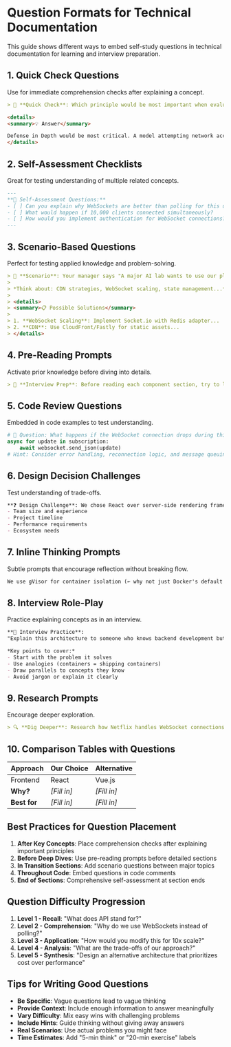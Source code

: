 # Question Formats for Technical Documentation

This guide shows different ways to embed self-study questions in technical documentation for learning and interview preparation.

## 1. Quick Check Questions
Use for immediate comprehension checks after explaining a concept.

```markdown
> 🤔 **Quick Check**: Which principle would be most important when evaluating a model that might attempt network access? Why?

<details>
<summary>💡 Answer</summary>

Defense in Depth would be most critical. A model attempting network access could try to exfiltrate data...
</details>
```

## 2. Self-Assessment Checklists
Great for testing understanding of multiple related concepts.

```markdown
---
**🎯 Self-Assessment Questions:**
- [ ] Can you explain why WebSockets are better than polling for this use case?
- [ ] What would happen if 10,000 clients connected simultaneously?
- [ ] How would you implement authentication for WebSocket connections?
---
```

## 3. Scenario-Based Questions
Perfect for testing applied knowledge and problem-solving.

```markdown
> 💭 **Scenario**: Your manager says "A major AI lab wants to use our platform and expects 50,000 concurrent users..."
> 
> *Think about: CDN strategies, WebSocket scaling, state management...*
> 
> <details>
> <summary>📋 Possible Solutions</summary>
> 
> 1. **WebSocket Scaling**: Implement Socket.io with Redis adapter...
> 2. **CDN**: Use CloudFront/Fastly for static assets...
> </details>
```

## 4. Pre-Reading Prompts
Activate prior knowledge before diving into details.

```markdown
> 📝 **Interview Prep**: Before reading each component section, try to list 3 things you'd expect to see in that component's design.
```

## 5. Code Review Questions
Embedded in code examples to test understanding.

```python
# 🤔 Question: What happens if the WebSocket connection drops during this loop?
async for update in subscription:
    await websocket.send_json(update)
# Hint: Consider error handling, reconnection logic, and message queuing
```

## 6. Design Decision Challenges
Test understanding of trade-offs.

```markdown
**❓ Design Challenge**: We chose React over server-side rendering frameworks. In what scenario would SSR have been the better choice? Consider:
- Team size and experience
- Project timeline
- Performance requirements
- Ecosystem needs
```

## 7. Inline Thinking Prompts
Subtle prompts that encourage reflection without breaking flow.

```markdown
We use gVisor for container isolation (← why not just Docker's default runtime?), which provides...
```

## 8. Interview Role-Play
Practice explaining concepts as in an interview.

```markdown
**🎤 Interview Practice**: 
"Explain this architecture to someone who knows backend development but has never worked with Kubernetes."

*Key points to cover:*
- Start with the problem it solves
- Use analogies (containers = shipping containers)
- Draw parallels to concepts they know
- Avoid jargon or explain it clearly
```

## 9. Research Prompts
Encourage deeper exploration.

```markdown
> 🔍 **Dig Deeper**: Research how Netflix handles WebSocket connections at scale. What patterns could we adopt?
```

## 10. Comparison Tables with Questions

| Approach | Our Choice | Alternative | 
|----------|------------|-------------|
| Frontend | React | Vue.js |
| **Why?** | *[Fill in]* | *[Fill in]* |
| **Best for** | *[Fill in]* | *[Fill in]* |

## Best Practices for Question Placement

1. **After Key Concepts**: Place comprehension checks after explaining important principles
2. **Before Deep Dives**: Use pre-reading prompts before detailed sections
3. **In Transition Sections**: Add scenario questions between major topics
4. **Throughout Code**: Embed questions in code comments
5. **End of Sections**: Comprehensive self-assessment at section ends

## Question Difficulty Progression

1. **Level 1 - Recall**: "What does API stand for?"
2. **Level 2 - Comprehension**: "Why do we use WebSockets instead of polling?"
3. **Level 3 - Application**: "How would you modify this for 10x scale?"
4. **Level 4 - Analysis**: "What are the trade-offs of our approach?"
5. **Level 5 - Synthesis**: "Design an alternative architecture that prioritizes cost over performance"

## Tips for Writing Good Questions

- **Be Specific**: Vague questions lead to vague thinking
- **Provide Context**: Include enough information to answer meaningfully
- **Vary Difficulty**: Mix easy wins with challenging problems
- **Include Hints**: Guide thinking without giving away answers
- **Real Scenarios**: Use actual problems you might face
- **Time Estimates**: Add "5-min think" or "20-min exercise" labels